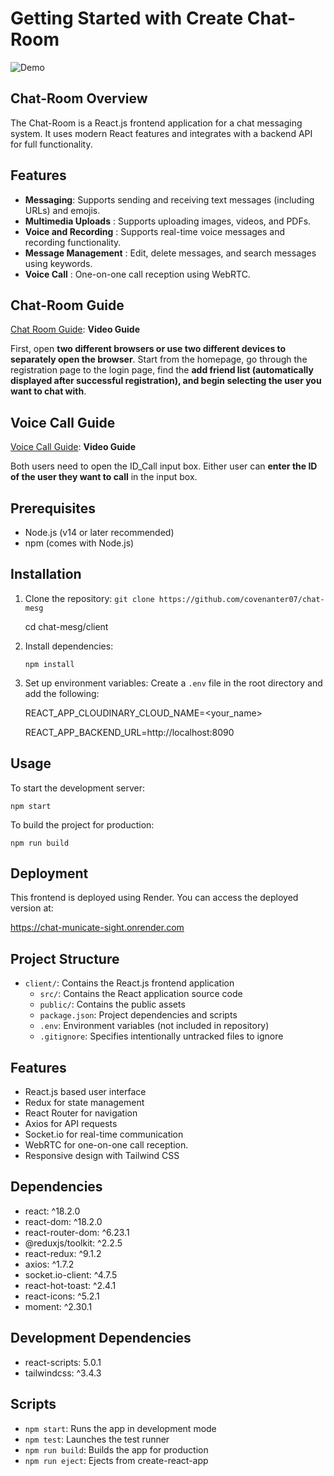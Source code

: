# Getting Started with Create Chat-Room
![Demo](https://github.com/covenanter07/chat-mesg/blob/main/client/chat_web_demo.gif?raw=true)
## Chat-Room Overview
The Chat-Room is a React.js frontend application for a chat messaging system. It uses modern React features and integrates with a backend API for full functionality.

## Features
- **Messaging**: Supports sending and receiving text messages (including URLs) and emojis.
- **Multimedia Uploads** : Supports uploading images, videos, and PDFs.
- **Voice and Recording** : Supports real-time voice messages and recording functionality.
- **Message Management** : Edit, delete messages, and search messages using keywords.
- **Voice Call** : One-on-one call reception using WebRTC.

## Chat-Room Guide
[Chat Room Guide](https://github.com/covenanter07/chat-mesg/blob/main/client/chat_web_guide%20(720p%20with%2021.58fps).mp4): **Video Guide**

First, open **two different browsers or use two different devices to separately open the browser**. Start from the homepage, go through the registration page to the login page, find the **add friend list (automatically displayed after successful registration), and begin selecting the user you want to chat with**.

## Voice Call Guide
[Voice Call Guide](https://github.com/covenanter07/chat-mesg/blob/main/client/phonecall_guide%20(720p%20with%2021.64fps).mp4): **Video Guide**

Both users need to open the ID_Call input box. Either user can **enter the ID of the user they want to call** in the input box.

## Prerequisites

* Node.js (v14 or later recommended)
* npm (comes with Node.js)

## Installation

1. Clone the repository:
   `git clone https://github.com/covenanter07/chat-mesg`

    cd chat-mesg/client

2. Install dependencies:

   `npm install`

3. Set up environment variables:
   Create a `.env` file in the root directory and add the following:

   REACT_APP_CLOUDINARY_CLOUD_NAME=<your_name>
   
   REACT_APP_BACKEND_URL=http://localhost:8090

## Usage

To start the development server:

`npm start`

To build the project for production:

`npm run build`

## Deployment

This frontend is deployed using Render. You can access the deployed version at:

https://chat-municate-sight.onrender.com


## Project Structure

  * `client/`: Contains the React.js frontend application
    * `src/`: Contains the React application source code
    * `public/`: Contains the public assets
    * `package.json`: Project dependencies and scripts
    * `.env`: Environment variables (not included in repository)
    * `.gitignore`: Specifies intentionally untracked files to ignore

## Features

* React.js based user interface
* Redux for state management
* React Router for navigation
* Axios for API requests
* Socket.io for real-time communication
* WebRTC for one-on-one call reception.
* Responsive design with Tailwind CSS

## Dependencies

* react: ^18.2.0
* react-dom: ^18.2.0
* react-router-dom: ^6.23.1
* @reduxjs/toolkit: ^2.2.5
* react-redux: ^9.1.2
* axios: ^1.7.2
* socket.io-client: ^4.7.5
* react-hot-toast: ^2.4.1
* react-icons: ^5.2.1
* moment: ^2.30.1

## Development Dependencies

* react-scripts: 5.0.1
* tailwindcss: ^3.4.3

## Scripts

* `npm start`: Runs the app in development mode
* `npm test`: Launches the test runner
* `npm run build`: Builds the app for production
* `npm run eject`: Ejects from create-react-app
